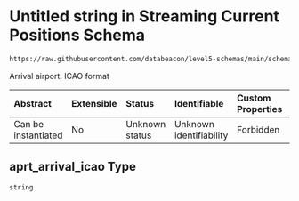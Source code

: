# Untitled string in Streaming Current Positions Schema

```txt
https://raw.githubusercontent.com/databeacon/level5-schemas/main/schemas/streaming/currentPositions.schema.json#/properties/aprt_arrival_icao
```

Arrival airport. ICAO format

| Abstract            | Extensible | Status         | Identifiable            | Custom Properties | Additional Properties | Access Restrictions | Defined In                                                                                                |
| :------------------ | :--------- | :------------- | :---------------------- | :---------------- | :-------------------- | :------------------ | :-------------------------------------------------------------------------------------------------------- |
| Can be instantiated | No         | Unknown status | Unknown identifiability | Forbidden         | Allowed               | none                | [currentPositions.schema.json\*](../../out/streaming/currentPositions.schema.json "open original schema") |

## aprt\_arrival\_icao Type

`string`
